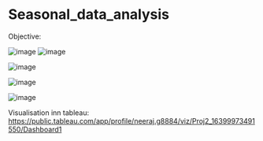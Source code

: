 # Seasonal_data_analysis

Objective:

![image](https://user-images.githubusercontent.com/91423180/197724335-99f4c43d-a184-4bcf-b749-0784d30032b7.png)
![image](https://user-images.githubusercontent.com/91423180/197724394-4f850648-5366-44d7-8fb3-4808020fb167.png)

![image](https://user-images.githubusercontent.com/91423180/197724456-03d57848-e998-4639-9c31-5b338e6a1c48.png)

![image](https://user-images.githubusercontent.com/91423180/197724551-b3f5956c-3a64-4023-8c74-db78f1253796.png)

![image](https://user-images.githubusercontent.com/91423180/197724625-2e5b426d-bb10-4457-91bc-11e3323a44c4.png)



Visualisation inn tableau:
https://public.tableau.com/app/profile/neeraj.g8884/viz/Proj2_16399973491550/Dashboard1
